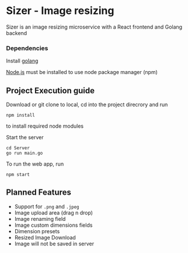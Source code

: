 # Sizer - Image resizing 

Sizer is an image resizing microservice with a React frontend and Golang backend

### Dependencies
Install [golang](https://go.dev)

[Node.js](https://nodejs.org/en) must be installed to use node package manager (npm)

## Project Execution guide
Download or git clone to local, cd into the project direcrory and run
```
npm install
```
to install required node modules

Start the server
```
cd Server
go run main.go
```
To run the web app, run
```
npm start
```

## Planned Features
- Support for `.png` and `.jpeg`
- Image upload area (drag n drop)
- Image renaming field
- Image custom dimensions fields
- Dimension presets
- Resized Image Download
- Image will not be saved in server